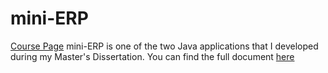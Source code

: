 # mini-ERP  
[Course Page]([https://sigarra.up.pt/feup/pt/ucurr_geral.ficha_uc_view?pv_ocorrencia_id=461232](https://sigarra.up.pt/feup/pt/ucurr_geral.ficha_uc_view?pv_ocorrencia_id=500404)https://sigarra.up.pt/feup/pt/ucurr_geral.ficha_uc_view?pv_ocorrencia_id=500404)  
mini-ERP is one of the two Java applications that I developed during my Master's Dissertation.
You can find the full document [here](https://sigarra.up.pt/feup/pt/pub_geral.pub_view?pi_pub_base_id=636948)  
